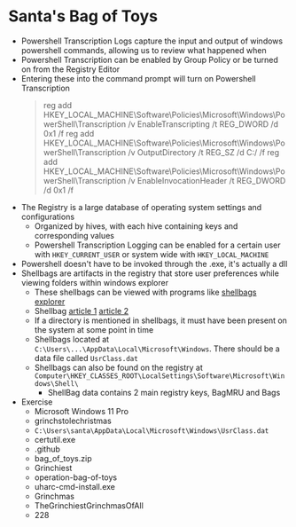 # Santa's Bag of Toys

- Powershell Transcription Logs capture the input and output of windows powershell commands, allowing us to review what happened when
- Powershell Transcription can be enabled by Group Policy or be turned on from the Registry Editor
- Entering these into the command prompt will turn on Powershell Transcription
    >reg add HKEY_LOCAL_MACHINE\Software\Policies\Microsoft\Windows\PowerShell\Transcription /v EnableTranscripting /t REG_DWORD /d 0x1 /f
    >reg add HKEY_LOCAL_MACHINE\Software\Policies\Microsoft\Windows\PowerShell\Transcription /v OutputDirectory /t REG_SZ /d C:/ /f
    >reg add HKEY_LOCAL_MACHINE\Software\Policies\Microsoft\Windows\PowerShell\Transcription /v EnableInvocationHeader /t REG_DWORD /d 0x1 /f
- The Registry is a large database of operating system settings and configurations
    - Organized by hives, with each hive containing keys and corresponding values
    - Powershell Transcription Logging can be enabled for a certain user with `HKEY_CURRENT_USER` or system wide with `HKEY_LOCAL_MACHINE`
- Powershell doesn't have to be invoked through the .exe, it's actually a dll
- Shellbags are artifacts in the registry that store user preferences while viewing folders within windows explorer
    - These shellbags can be viewed with programs like [shellbags explorer](https://www.sans.org/tools/shellbags-explorer/)
    - Shellbag [article 1](https://shehackske.medium.com/windows-shellbags-part-1-9aae3cfaf17) [article 2](https://shehackske.medium.com/windows-shellbags-from-an-offline-hive-9465de1407ac)
    - If a directory is mentioned in shellbags, it must have been present on the system at some point in time
    - Shellbags located at `C:\Users\...\AppData\Local\Microsoft\Windows`. There should be a data file called `UsrClass.dat`
    - Shellbags can also be found on the registry at `Computer\HKEY_CLASSES_ROOT\LocalSettings\Software\Microsoft\Windows\Shell\`
        - ShellBag data contains 2 main registry keys, BagMRU and Bags
- Exercise
    - Microsoft Windows 11 Pro
    - grinchstolechristmas
    - `C:\Users\santa\AppData\Local\Microsoft\Windows\UsrClass.dat`
    - certutil.exe
    - .github
    - bag_of_toys.zip
    - Grinchiest
    - operation-bag-of-toys
    - uharc-cmd-install.exe
    - Grinchmas
    - TheGrinchiestGrinchmasOfAll
    - 228
